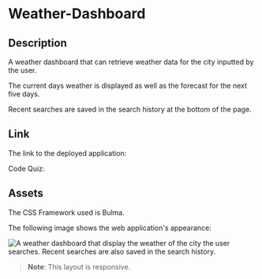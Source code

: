 # Weather-Dashboard

## Description

A weather dashboard that can retrieve weather data for the city inputted by the user.

The current days weather is displayed as well as the forecast for the next five days.

Recent searches are saved in the search history at the bottom of the page.

## Link

The link to the deployed application:

Code Quiz: 

## Assets

The CSS Framework used is Bulma. 

The following image shows the web application's appearance:

![A weather dashboard that display the weather of the city the user searches. Recent searches are also saved in the search history.](./assets/images/Weather-Dashboard-Preview-img1.png)

> **Note**: This layout is responsive.
